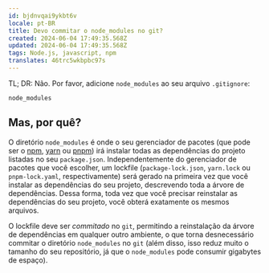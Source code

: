 ```yaml
---
id: bjdnvqai9ykbt6v
locale: pt-BR
title: Devo commitar o node_modules no git?
created: 2024-06-04 17:49:35.568Z
updated: 2024-06-04 17:49:35.568Z
tags: Node.js, javascript, npm
translates: 46trc5wkbpbc97s
---
```

TL; DR: Não. Por favor, adicione `node_modules` ao seu arquivo `.gitignore`:

```
node_modules
```

## Mas, por quê?

O diretório `node_modules` é onde o seu gerenciador de pacotes (que pode ser o [npm](https://www.npmjs.com/), [yarn](https://classic.yarnpkg.com/) ou [pnpm](https://pnpm.io/)) irá instalar todas as dependências do projeto listadas no seu `package.json`. Independentemente do gerenciador de pacotes que você escolher, um lockfile (`package-lock.json`, `yarn.lock` ou `pnpm-lock.yaml`, respectivamente) será gerado na primeira vez que você instalar as dependências do seu projeto, descrevendo toda a árvore de dependências. Dessa forma, toda vez que você precisar reinstalar as dependências do seu projeto, você obterá exatamente os mesmos arquivos.

O lockfile deve ser _commitado_ no `git`, permitindo a reinstalação da árvore de dependências em qualquer outro ambiente, o que torna desnecessário commitar o diretório `node_modules` no `git` (além disso, isso reduz muito o tamanho do seu repositório, já que o `node_modules` pode consumir gigabytes de espaço).
